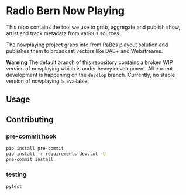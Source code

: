 # Radio Bern Now Playing

This repo contains the tool we use to grab, aggregate and publish show, artist and track metadata from various sources.

The nowplaying project grabs info from RaBes playout solution and publishes them to broadcast vectors like DAB+ and Webstreams.

**Warning** The default branch of this repository contains a broken WIP version of nowplaying which is under heavy development.
All current development is happening on the `develop` branch. Currently, no stable version of nowplaying is available.

## Usage

## Contributing

### pre-commit hook

```bash
pip install pre-commit
pip install -r requirements-dev.txt -U
pre-commit install
```

### testing

```bash
pytest
```
